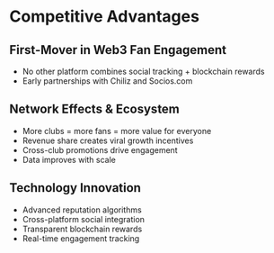 # Competitive Advantages

## First-Mover in Web3 Fan Engagement
- No other platform combines social tracking + blockchain rewards
- Early partnerships with Chiliz and Socios.com

## Network Effects & Ecosystem
- More clubs = more fans = more value for everyone
- Revenue share creates viral growth incentives
- Cross-club promotions drive engagement
- Data improves with scale

## Technology Innovation
- Advanced reputation algorithms
- Cross-platform social integration
- Transparent blockchain rewards
- Real-time engagement tracking 